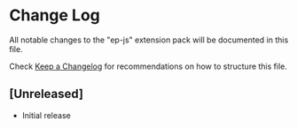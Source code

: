 # Change Log

All notable changes to the "ep-js" extension pack will be documented in this file.

Check [Keep a Changelog](http://keepachangelog.com/) for recommendations on how to structure this file.

## [Unreleased]

- Initial release
